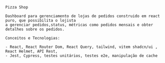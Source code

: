     Pizza Shop

    Dashboard para gerenciamento de lojas de pedidos construido em react puro, que possibilita o lojista
    a gerenciar pedidos,status, métricas como pedidos mensais e obter detalhes sobre os pedidos.

    Conceitos e Tecnologias:

    - React, React Router Dom, React Query, tailwind, vitem shadcn/ui , React Helmet, API Rest,
    - Jest, Cypress, testes unitários, testes e2e, manipulação de cache
